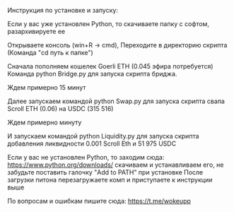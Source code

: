 Инструкция по установке и запуску:

Если у вас уже установлен Python, то скачиваете папку с софтом, разархивируете ее

Открываете консоль (win+R -> cmd), Переходите в директорию скрипта (Команда "cd путь к папке")

Сначала пополняем кошелек Goerli ETH (0.045 эфира потребуется)  Команда python Bridge.py для запуска скрипта бриджа.

Ждем примерно 15 минут

Далее запускаем командой python Swap.py для запуска скрипта свапа Scroll ETH (0.06) на USDC (315 516)

Ждем примерно минуту 

И  запускаем командой python Liquidity.py для запуска скрипта добавления ликвидности 0.001 Scroll Eth и 51 975 USDC


Если у вас не установлен Python, то заходим сюда: https://www.python.org/downloads/ скачиваем и устанавливаем его, не забудьте поставить галочку "Add to PATH" при установке После загрузки питона перезагружаете комп и приступаете к инструкции выше

По вопросам и ошибкам пишите сюда: https://t.me/wokeupp
 

